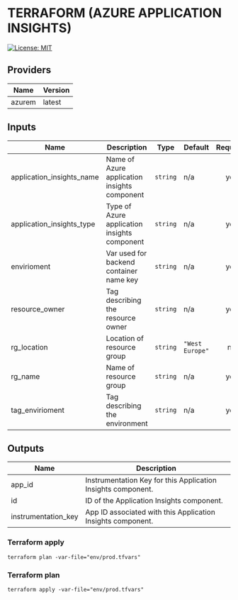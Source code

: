 # TERRAFORM (AZURE APPLICATION INSIGHTS)
[![License: MIT](https://img.shields.io/badge/License-MIT-yellow.svg)](https://opensource.org/licenses/MIT)
## Providers      

| Name | Version |
|------|---------|
| azurem | latest |

## Inputs

| Name | Description | Type | Default | Required |
|------|-------------|------|---------|:-----:|
| application\_insights\_name | Name of Azure application insights component | `string` | n/a | yes |
| application\_insights\_type | Type of Azure application insights component | `string` | n/a | yes |
| envirioment | Var used for backend container name key | `string` | n/a | yes |
| resource\_owner | Tag describing the resource owner | `string` | n/a | yes |
| rg\_location | Location of resource group | `string` | `"West Europe"` | no |
| rg\_name | Name of resource group | `string` | n/a | yes |
| tag\_envirioment | Tag describing the environment | `string` | n/a | yes |

## Outputs

| Name | Description |
|------|-------------|
| app\_id | Instrumentation Key for this Application Insights component. |
| id | ID of the Application Insights component. |
| instrumentation\_key | App ID associated with this Application Insights component. |


### Terraform apply

```
terraform plan -var-file="env/prod.tfvars"
```

### Terraform plan
```
terraform apply -var-file="env/prod.tfvars"
```